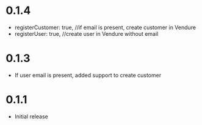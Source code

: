 # 0.1.4
- registerCustomer: true, //if email is present, create customer in Vendure
- registerUser: true, //create user in Vendure without email
# 0.1.3
- If user email is present, added support to create customer

# 0.1.1

- Initial release
